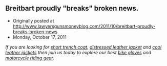 ## Breitbart proudly "breaks" broken news.

 * Originally posted at http://www.lawyersgunsmoneyblog.com/2011/10/breitbart-proudly-breaks-broken-news
 * Monday, October 17, 2011

_If you are looking for [short trench coat](http://www.nowleather.com/trench-coats/short-trench-coat.html), [distressed leather jacket](http://www.myleathermarket.com/leather-jackets/distressed-leather-jacket.html) and [cool leather jackets](http://www.buyjacketsnow.com/leather-jackets/cool-leather-jackets.html) then join us today to explore our best [bike gloves](http://www.mymotorcycleoutlet.net/motorcycle-gloves/bike-gloves.html) and [motorcycle riding gear](http://www.mymotorcycleoutlet.us/)._